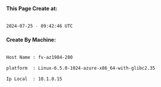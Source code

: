 
   
#### This Page Create at:

```bash

2024-07-25 - 09:42:46 UTC

```

#### Create By Machine:

```bash

Host Name : fv-az1984-280

platform  : Linux-6.5.0-1024-azure-x86_64-with-glibc2.35

Ip Local  : 10.1.0.15

```

